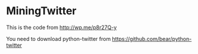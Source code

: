 # MiningTwitter
This is the code from http://wp.me/p8r27Q-y

You need to download python-twitter from https://github.com/bear/python-twitter
